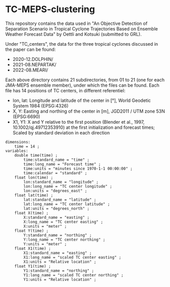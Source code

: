 # TC-MEPS-clustering
This repository contains the data used in "An Objective Detection of Separation Scenario in Tropical Cyclone Trajectories Based on Ensemble Weather Forecast Data" by Oettli and Kotsuki (submitted to GRL).

Under "TC_centers", the data for the three tropical cyclones discussed in the paper can be found:
- 2020-12.DOLPHIN/  
- 2021-08.NEPARTAK/ 
- 2022-08.MEARI/

Each above directory contains 21 subdirectories, from 01 to 21 (one for each JMA-MEPS ensemble member), under which the files can be found. Each file has 14 positions of TC centers, in different referentiel:
- lon, lat: Longitude and latitude of the center in [°], World Geodetic System 1984 (EPSG:4326)
- X, Y: Easting and northing of the center in [m], JGD2011 / UTM zone 53N (EPSG:6690)
- X1, Y1: X and Y relative to the first position (Blender et al., 1997, 10.1002/qj.49712353910) at the first initialization and forecast times; Scaled by standard deviation in each direction

```
dimensions:
	time = 14 ;
variables:
	double time(time) ;
		time:standard_name = "time" ;
		time:long_name = "Forecast time" ;
		time:units = "minutes since 1970-1-1 00:00:00" ;
		time:calendar = "standard" ;
	float lon(time) ;
		lon:standard_name = "longitude" ;
		lon:long_name = "TC center longitude" ;
		lon:units = "degrees_east" ;
	float lat(time) ;
		lat:standard_name = "latitude" ;
		lat:long_name = "TC center latitude" ;
		lat:units = "degrees_north" ;
	float X(time) ;
		X:standard_name = "easting" ;
		X:long_name = "TC center easting" ;
		X:units = "meter" ;
	float Y(time) ;
		Y:standard_name = "northing" ;
		Y:long_name = "TC center northing" ;
		Y:units = "meter" ;
	float X1(time) ;
		X1:standard_name = "easting" ;
		X1:long_name = "scaled TC center easting" ;
		X1:units = "Relative location" ;
	float Y1(time) ;
		Y1:standard_name = "northing" ;
		Y1:long_name = "scaled TC center northing" ;
		Y1:units = "Relative location" ;
```
